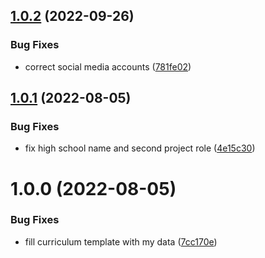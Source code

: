 ## [1.0.2](https://github.com/cake-lier/curriculum-vitae/compare/v1.0.1...v1.0.2) (2022-09-26)


### Bug Fixes

* correct social media accounts ([781fe02](https://github.com/cake-lier/curriculum-vitae/commit/781fe02f5077915a0d3dc7306efbfaa1f761541e))

## [1.0.1](https://github.com/cake-lier/curriculum-vitae/compare/v1.0.0...v1.0.1) (2022-08-05)


### Bug Fixes

* fix high school name and second project role ([4e15c30](https://github.com/cake-lier/curriculum-vitae/commit/4e15c30dbed552418b4770de380dcbdcf7d0d78a))

# 1.0.0 (2022-08-05)


### Bug Fixes

* fill curriculum template with my data ([7cc170e](https://github.com/cake-lier/curriculum-vitae/commit/7cc170e4420a1c7fb46f882bddefb293c3168b1f))

